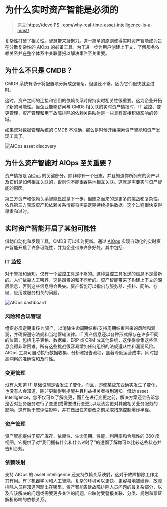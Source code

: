 # 为什么实时资产智能是必须的

> 原文:[https://devo PS . com/why-real-time-asset-intelligence-is-a-must/](https://devops.com/why-real-time-asset-intelligence-is-a-must/)

复杂性打破了相关性。智慧带来凝聚力。这一简单的原则使得实时资产智能成为旨在分散复杂性的 AIOps 的必备工具。为了进一步为用户创建上下文，了解服务依赖关系并在整个体系中关联警报以解决事件至关重要。

## 为什么不只是 CMDB？

CMDB 系统有助于将配置项分解成逻辑层。但这还不够，因为它们很快就会过时。

这时，资产之间的连接和它们的依赖关系对保持实时相关性很重要。这为企业开拓了新的可能性。当企业能够访问与 CMDB 相关联的实时资产情报时，IT 监控、变更管理、资产管理和用于故障排除的依赖关系映射是一些具有直接积极影响的领域。

如果您对数据管理系统的 CMDB 不准确，那么是时候开始探索资产智能和资产发现工具了。

![AIOps asset discovery](../Images/99d95fde3e91a2133d63d781179625db.png)

## 为什么资产智能对 AIOps 至关重要？

资产情报是 [AIOps](https://devops.com/?s=AIOps) 的关键部分。除非你有一个日志，并且知道你所拥有的资产以及它们是如何相互关联的，否则你不能很容易地相互关联。这就是需要实时资产智能的原因。

第三方资产和依赖关系智能显然是下一步，但随之而来的是更多的挑战和复杂性。依靠第三方获取资产和依赖关系情报将需要定期持续提供数据。这个过程很快变得昂贵和过时。

## 实时资产智能开启了其他可能性

借助自动化和发现工具，CMDB 可以实时更新。通过 [AIOps](https://www.gartner.com/smarterwithgartner/how-to-get-started-with-aiops/) 实现自动化的实时资产智能开启了许多可能性，并为企业带来许多好处。其中包括:

### IT 监控

对于警报和通知，仅有一个监控工具是不够的。这种监控工具发送的信息不是最新的。人们依靠人工喂养，这是昂贵的和不同步的。资产智能带来了构建上下文的深层信息，否则这些信息将会丢失。资产智能可以指出与服务器、拓扑、网络、存储、应用或服务相关的问题。

![AIOps dashboard](../Images/a8611d379be0754133d63a20db3365b4.png)

### 风险和合规管理

组织必须定期审核 it 资产，以消除生命周期结束/支持周期结束带来的风险和漏洞，并确保遵守法规和当地管辖法律。IT 资产信息还以各种形式保存在许多不同的位置，包括电子表格、数据库、ERP 或 CRM 或其他系统，这使得收集这些信息变得非常困难。所有这些挑战很容易增加任何组织的法规遵从性和漏洞风险。AIOps 工具可自动执行数据收集、分析和报告流程，显著降低运营成本，同时提高洞察的准确性和及时性。

### 变更管理

没有人知道 IT 基础设施是否发生了变化。而且，即使某些东西确实发生了变化，也没有人会知道，除非更新得到提醒并且利益相关者得到通知。借助 asset intelligence，您不仅可以了解变更，而且在进行变更之前，解决方案还会告诉您是否对业务服务进行了变更(或需要进行变更),以及该变更对其他相关业务服务的影响。这有助于您评估影响，并在做出任何更改之前采取措施控制爆炸半径。

### 资产管理

资产智能提供了资产库存、依赖性、生命周期、性能、利用率和合规性的 360 度视图。它提供了对“我们拥有什么和什么过时了”的透彻了解你可以比较这些状态并告知合规。

### 依赖映射

支持 AIOps 的 asset intelligence 还支持依赖关系映射，这对于故障排除工作尤其有用。有了机器学习和人工智能，复杂的环境可以更快、更容易地被破译，故障排除人员将知道问题出在哪里。资产智能告诉故障排除人员问题的最复杂部分，以及应该解决的问题或需要更多关注的问题。它映射受警报关联、分类、规划和票证解析影响的依赖关系。
